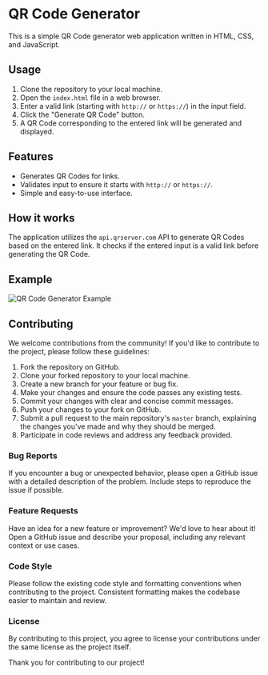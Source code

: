 # QR Code Generator

This is a simple QR Code generator web application written in HTML, CSS, and JavaScript.

## Usage

1. Clone the repository to your local machine.
2. Open the `index.html` file in a web browser.
3. Enter a valid link (starting with `http://` or `https://`) in the input field.
4. Click the "Generate QR Code" button.
5. A QR Code corresponding to the entered link will be generated and displayed.

## Features

- Generates QR Codes for links.
- Validates input to ensure it starts with `http://` or `https://`.
- Simple and easy-to-use interface.

## How it works

The application utilizes the `api.qrserver.com` API to generate QR Codes based on the entered link. It checks if the entered input is a valid link before generating the QR Code.

## Example

![QR Code Generator Example](example.png)

## Contributing

We welcome contributions from the community! If you'd like to contribute to the project, please follow these guidelines:

1. Fork the repository on GitHub.
2. Clone your forked repository to your local machine.
3. Create a new branch for your feature or bug fix.
4. Make your changes and ensure the code passes any existing tests.
5. Commit your changes with clear and concise commit messages.
6. Push your changes to your fork on GitHub.
7. Submit a pull request to the main repository's `master` branch, explaining the changes you've made and why they should be merged.
8. Participate in code reviews and address any feedback provided.

### Bug Reports

If you encounter a bug or unexpected behavior, please open a GitHub issue with a detailed description of the problem. Include steps to reproduce the issue if possible.

### Feature Requests

Have an idea for a new feature or improvement? We'd love to hear about it! Open a GitHub issue and describe your proposal, including any relevant context or use cases.

### Code Style

Please follow the existing code style and formatting conventions when contributing to the project. Consistent formatting makes the codebase easier to maintain and review.

### License

By contributing to this project, you agree to license your contributions under the same license as the project itself.

Thank you for contributing to our project!
